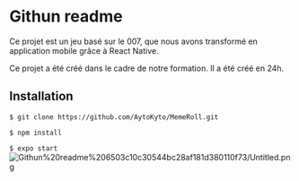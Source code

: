 # Githun readme

Ce projet est un jeu basé sur le 007, que nous avons transformé en application mobile grâce à React Native.

Ce projet a été créé dans le cadre de notre formation. Il a été créé en 24h.

## Installation

`$ git clone https://github.com/AytoKyto/MemeRoll.git`

`$ npm install`

`$ expo start`
![Githun%20readme%206503c10c30544bc28af181d380110f73/Untitled.png](Githun%20readme%206503c10c30544bc28af181d380110f73/Untitled.png)
